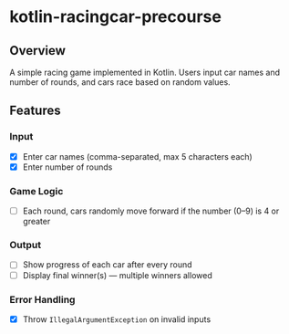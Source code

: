 # kotlin-racingcar-precourse

## Overview
A simple racing game implemented in Kotlin. Users input car names and number of rounds, and cars race based on random values.

## Features

### Input
- [x] Enter car names (comma-separated, max 5 characters each)
- [x] Enter number of rounds

### Game Logic
- [ ] Each round, cars randomly move forward if the number (0–9) is 4 or greater

### Output
- [ ] Show progress of each car after every round
- [ ] Display final winner(s) — multiple winners allowed

### Error Handling
- [x] Throw `IllegalArgumentException` on invalid inputs
